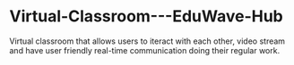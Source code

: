 # Virtual-Classroom---EduWave-Hub
Virtual classroom that allows users to iteract with each other, video stream and have user friendly real-time communication doing their regular work.
